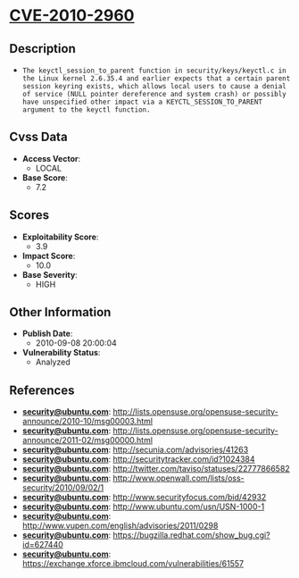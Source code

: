 
# [CVE-2010-2960](https://cve.mitre.org/cgi-bin/cvename.cgi?name=CVE-2010-2960)

## Description

- `The keyctl_session_to_parent function in security/keys/keyctl.c in the Linux kernel 2.6.35.4 and earlier expects that a certain parent session keyring exists, which allows local users to cause a denial of service (NULL pointer dereference and system crash) or possibly have unspecified other impact via a KEYCTL_SESSION_TO_PARENT argument to the keyctl function.`

## Cvss Data

- **Access Vector**:
  - LOCAL
- **Base Score**:
  - 7.2

## Scores

- **Exploitability Score**:
  - 3.9
- **Impact Score**:
  - 10.0
- **Base Severity**:
  - HIGH

## Other Information

- **Publish Date**:
  - 2010-09-08 20:00:04
- **Vulnerability Status**:
  - Analyzed

## References

- **security@ubuntu.com**: http://lists.opensuse.org/opensuse-security-announce/2010-10/msg00003.html
- **security@ubuntu.com**: http://lists.opensuse.org/opensuse-security-announce/2011-02/msg00000.html
- **security@ubuntu.com**: http://secunia.com/advisories/41263
- **security@ubuntu.com**: http://securitytracker.com/id?1024384
- **security@ubuntu.com**: http://twitter.com/taviso/statuses/22777866582
- **security@ubuntu.com**: http://www.openwall.com/lists/oss-security/2010/09/02/1
- **security@ubuntu.com**: http://www.securityfocus.com/bid/42932
- **security@ubuntu.com**: http://www.ubuntu.com/usn/USN-1000-1
- **security@ubuntu.com**: http://www.vupen.com/english/advisories/2011/0298
- **security@ubuntu.com**: https://bugzilla.redhat.com/show_bug.cgi?id=627440
- **security@ubuntu.com**: https://exchange.xforce.ibmcloud.com/vulnerabilities/61557
